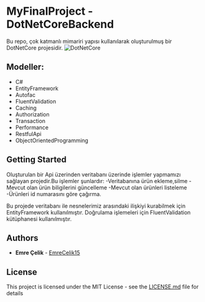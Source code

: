# MyFinalProject - DotNetCoreBackend
Bu repo, çok katmanlı mimariri yapısı kullanılarak oluşturulmuş bir DotNetCore projesidir.
![DotNetCore](https://media.proglib.io/wp-uploads/2018/01/image.png)

## Modeller:
* C#
* EntityFramework
* Autofac
* FluentValidation
* Caching
* Authorization
* Transaction
* Performance
* RestfulApi
* ObjectOrientedProgramming

## Getting Started
Oluşturulan bir Api üzerinden veritabanı üzerinde işlemler yapmamızı sağlayan projedir.Bu işlemler şunlardır:
 -Veritabanına ürün ekleme,silme
 -Mevcut olan ürün biligilerini güncelleme
 -Mevcut olan ürünleri listeleme
 -Ürünleri id numarasını göre çağırma.

Bu projede veritabanı ile nesnelerimiz arasındaki ilişkiyi kurabilmek için EntityFramework kullanılmıştır.
Doğrulama işlemeleri için FluentValidation kütüphanesi kullanılmıştır.



## Authors
* **Emre Çelik** - [EmreCelik15](https://github.com/EmreCelik15)

## License
This project is licensed under the MIT License - see the [LICENSE.md](LICENSE.md) file for details

